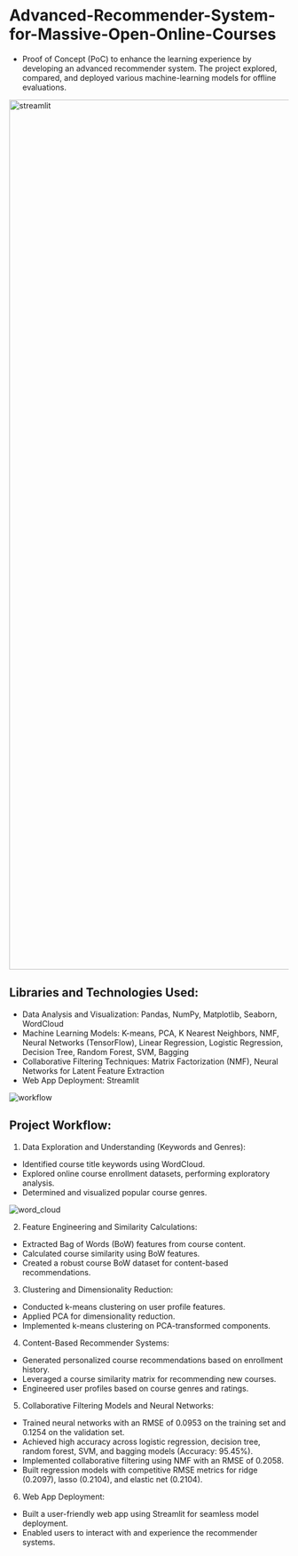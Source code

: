 # Advanced-Recommender-System-for-Massive-Open-Online-Courses
- Proof of Concept (PoC) to enhance the learning experience by developing an advanced recommender system. The project explored, compared, and deployed various machine-learning models for offline evaluations.

<img width="1567" alt="streamlit" src="https://github.com/devoeop/Advanced-Recommender-System-for-Massive-Open-Online-Courses/assets/96466460/0ca66965-7ac2-426a-a5bb-abcfd8020f5c">

## Libraries and Technologies Used:
- Data Analysis and Visualization: Pandas, NumPy, Matplotlib, Seaborn, WordCloud
- Machine Learning Models: K-means, PCA, K Nearest Neighbors, NMF, Neural Networks (TensorFlow), Linear Regression, Logistic Regression, Decision Tree, Random Forest, SVM, Bagging
- Collaborative Filtering Techniques: Matrix Factorization (NMF), Neural Networks for Latent Feature Extraction
- Web App Deployment: Streamlit

![workflow](https://github.com/devoeop/Advanced-Recommender-System-for-Massive-Open-Online-Courses/assets/96466460/ec6a697a-2b41-4caf-8807-c821c8b3fca8)

## Project Workflow:
1. Data Exploration and Understanding (Keywords and Genres):
- Identified course title keywords using WordCloud.
- Explored online course enrollment datasets, performing exploratory analysis.
- Determined and visualized popular course genres.

![word_cloud](https://github.com/devoeop/Advanced-Recommender-System-for-Massive-Open-Online-Courses/assets/96466460/adeabae7-ae92-4e01-9f9f-37cd13ebedec)

2. Feature Engineering and Similarity Calculations:
- Extracted Bag of Words (BoW) features from course content.
- Calculated course similarity using BoW features.
- Created a robust course BoW dataset for content-based recommendations.

3. Clustering and Dimensionality Reduction:
- Conducted k-means clustering on user profile features.
- Applied PCA for dimensionality reduction.
- Implemented k-means clustering on PCA-transformed components.

4. Content-Based Recommender Systems:
- Generated personalized course recommendations based on enrollment history.
- Leveraged a course similarity matrix for recommending new courses.
- Engineered user profiles based on course genres and ratings.

5. Collaborative Filtering Models and Neural Networks:
- Trained neural networks with an RMSE of 0.0953 on the training set and 0.1254 on the validation set.
- Achieved high accuracy across logistic regression, decision tree, random forest, SVM, and bagging models (Accuracy: 95.45%).
- Implemented collaborative filtering using NMF with an RMSE of 0.2058.
- Built regression models with competitive RMSE metrics for ridge (0.2097), lasso (0.2104), and elastic net (0.2104).

6. Web App Deployment:
- Built a user-friendly web app using Streamlit for seamless model deployment.
- Enabled users to interact with and experience the recommender systems.
